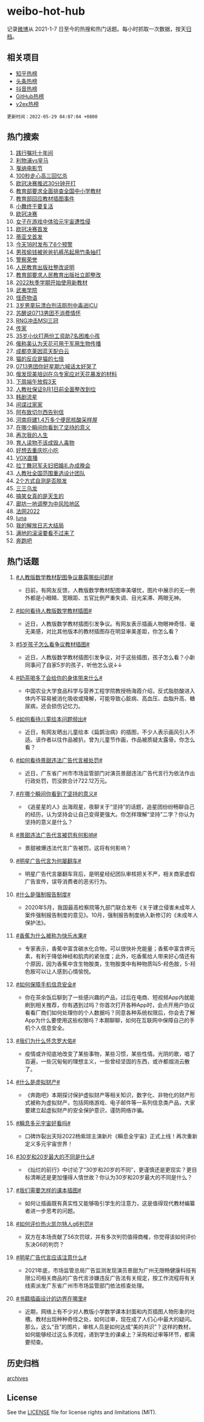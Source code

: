 # weibo-hot-hub

记录[微博](https://www.weibo.com)从 2021-1-7 日至今的热搜和热门话题。每小时抓取一次数据，按天[归档](archives)。

## 相关项目

- [知乎热榜](https://github.com/lonnyzhang423/zhihu-hot-hub)
- [头条热榜](https://github.com/lonnyzhang423/toutiao-hot-hub)
- [抖音热榜](https://github.com/lonnyzhang423/douyin-hot-hub)
- [GitHub热榜](https://github.com/lonnyzhang423/github-hot-hub)
- [v2ex热榜](https://github.com/lonnyzhang423/v2ex-hot-hub)


`更新时间：2022-05-29 04:07:04 +0800`

## 热门搜索

1. [践行嘱托十年间](https://m.weibo.cn/search?containerid=100103type%3D1%26t%3D10%26q%3D%23%E8%B7%B5%E8%A1%8C%E5%98%B1%E6%89%98%E5%8D%81%E5%B9%B4%E9%97%B4%23&stream_entry_id=51&isnewpage=1&extparam=seat%3D1%26cate%3D10103%26dgr%3D0%26c_type%3D51%26pos%3D0%26filter_type%3Drealtimehot%26display_time%3D1653768423%26pre_seqid%3D165376842345000436167&luicode=10000011&lfid=106003type%253D25%2526t%253D3%2526disable_hot%253D1%2526filter_type%253Drealtimehot)
1. [利物浦vs皇马](http://m.weibo.cn/c/wbox?&id=j84w2uenjc&roomid=10051&q=%23%E5%88%A9%E7%89%A9%E6%B5%A6vs%E7%9A%87%E9%A9%AC%23&extparam=seat%3D1%26cate%3D0%26lcate%3D5001%26pos%3D0%26filter_type%3Drealtimehot%26dgr%3D0%26c_type%3D31%26flag%3D1%26realpos%3D1%26display_time%3D1653768423%26pre_seqid%3D165376842345000436167&luicode=10000011&lfid=106003type%253D25%2526t%253D3%2526disable_hot%253D1%2526filter_type%253Drealtimehot)
1. [戛纳电影节](https://m.weibo.cn/search?containerid=100103type%3D1%26t%3D10%26q%3D%E6%88%9B%E7%BA%B3%E7%94%B5%E5%BD%B1%E8%8A%82&stream_entry_id=31&isnewpage=1&extparam=seat%3D1%26cate%3D0%26lcate%3D5001%26pos%3D1%26filter_type%3Drealtimehot%26dgr%3D0%26c_type%3D31%26flag%3D0%26realpos%3D2%26display_time%3D1653768423%26pre_seqid%3D165376842345000436167&luicode=10000011&lfid=106003type%253D25%2526t%253D3%2526disable_hot%253D1%2526filter_type%253Drealtimehot)
1. [100秒走心高三回忆杀](https://m.weibo.cn/search?containerid=100103type%3D1%26t%3D10%26q%3D%23100%E7%A7%92%E8%B5%B0%E5%BF%83%E9%AB%98%E4%B8%89%E5%9B%9E%E5%BF%86%E6%9D%80%23&stream_entry_id=31&isnewpage=1&extparam=seat%3D1%26cate%3D0%26lcate%3D5001%26pos%3D2%26filter_type%3Drealtimehot%26dgr%3D0%26c_type%3D31%26flag%3D0%26realpos%3D3%26display_time%3D1653768423%26pre_seqid%3D165376842345000436167&luicode=10000011&lfid=106003type%253D25%2526t%253D3%2526disable_hot%253D1%2526filter_type%253Drealtimehot)
1. [欧冠决赛推迟30分钟开打](https://m.weibo.cn/search?containerid=100103type%3D1%26t%3D10%26q%3D%23%E6%AC%A7%E5%86%A0%E5%86%B3%E8%B5%9B%E6%8E%A8%E8%BF%9F30%E5%88%86%E9%92%9F%E5%BC%80%E6%89%93%23&stream_entry_id=31&isnewpage=1&extparam=seat%3D1%26cate%3D0%26lcate%3D5001%26pos%3D3%26filter_type%3Drealtimehot%26dgr%3D0%26c_type%3D31%26flag%3D1%26realpos%3D4%26display_time%3D1653768423%26pre_seqid%3D165376842345000436167&luicode=10000011&lfid=106003type%253D25%2526t%253D3%2526disable_hot%253D1%2526filter_type%253Drealtimehot)
1. [教育部要求全面排查全国中小学教材](https://m.weibo.cn/search?containerid=100103type%3D1%26t%3D10%26q%3D%23%E6%95%99%E8%82%B2%E9%83%A8%E8%A6%81%E6%B1%82%E5%85%A8%E9%9D%A2%E6%8E%92%E6%9F%A5%E5%85%A8%E5%9B%BD%E4%B8%AD%E5%B0%8F%E5%AD%A6%E6%95%99%E6%9D%90%23&stream_entry_id=31&isnewpage=1&extparam=seat%3D1%26cate%3D0%26lcate%3D5001%26pos%3D4%26filter_type%3Drealtimehot%26dgr%3D0%26c_type%3D31%26flag%3D16%26realpos%3D5%26display_time%3D1653768423%26pre_seqid%3D165376842345000436167&luicode=10000011&lfid=106003type%253D25%2526t%253D3%2526disable_hot%253D1%2526filter_type%253Drealtimehot)
1. [教育部回应教材插图事件](https://m.weibo.cn/search?containerid=100103type%3D1%26t%3D10%26q%3D%23%E6%95%99%E8%82%B2%E9%83%A8%E5%9B%9E%E5%BA%94%E6%95%99%E6%9D%90%E6%8F%92%E5%9B%BE%E4%BA%8B%E4%BB%B6%23&stream_entry_id=31&isnewpage=1&extparam=seat%3D1%26cate%3D0%26lcate%3D5001%26pos%3D5%26filter_type%3Drealtimehot%26dgr%3D0%26c_type%3D31%26flag%3D16%26realpos%3D6%26display_time%3D1653768423%26pre_seqid%3D165376842345000436167&luicode=10000011&lfid=106003type%253D25%2526t%253D3%2526disable_hot%253D1%2526filter_type%253Drealtimehot)
1. [小舞终于要复活](https://m.weibo.cn/search?containerid=100103type%3D1%26t%3D10%26q%3D%23%E5%B0%8F%E8%88%9E%E7%BB%88%E4%BA%8E%E8%A6%81%E5%A4%8D%E6%B4%BB%23&stream_entry_id=31&isnewpage=1&extparam=seat%3D1%26cate%3D0%26lcate%3D5001%26pos%3D6%26filter_type%3Drealtimehot%26dgr%3D0%26c_type%3D31%26adid%3D155252%26topic_ad%3D1%26display_time%3D1653768423%26pre_seqid%3D165376842345000436167&luicode=10000011&lfid=106003type%253D25%2526t%253D3%2526disable_hot%253D1%2526filter_type%253Drealtimehot)
1. [欧冠决赛](https://m.weibo.cn/search?containerid=100103type%3D1%26t%3D10%26q%3D%23%E6%AC%A7%E5%86%A0%E5%86%B3%E8%B5%9B%23&stream_entry_id=31&isnewpage=1&extparam=seat%3D1%26cate%3D0%26lcate%3D5001%26pos%3D7%26filter_type%3Drealtimehot%26dgr%3D0%26c_type%3D31%26flag%3D0%26realpos%3D7%26display_time%3D1653768423%26pre_seqid%3D165376842345000436167&luicode=10000011&lfid=106003type%253D25%2526t%253D3%2526disable_hot%253D1%2526filter_type%253Drealtimehot)
1. [女子在游戏中体验元宇宙遭性侵](https://m.weibo.cn/search?containerid=100103type%3D1%26t%3D10%26q%3D%23%E5%A5%B3%E5%AD%90%E5%9C%A8%E6%B8%B8%E6%88%8F%E4%B8%AD%E4%BD%93%E9%AA%8C%E5%85%83%E5%AE%87%E5%AE%99%E9%81%AD%E6%80%A7%E4%BE%B5%23&stream_entry_id=31&isnewpage=1&extparam=seat%3D1%26cate%3D0%26lcate%3D5001%26pos%3D8%26filter_type%3Drealtimehot%26dgr%3D0%26c_type%3D31%26flag%3D0%26realpos%3D8%26display_time%3D1653768423%26pre_seqid%3D165376842345000436167&luicode=10000011&lfid=106003type%253D25%2526t%253D3%2526disable_hot%253D1%2526filter_type%253Drealtimehot)
1. [欧冠决赛首发](https://m.weibo.cn/search?containerid=100103type%3D1%26t%3D10%26q%3D%23%E6%AC%A7%E5%86%A0%E5%86%B3%E8%B5%9B%E9%A6%96%E5%8F%91%23&stream_entry_id=31&isnewpage=1&extparam=seat%3D1%26cate%3D0%26lcate%3D5001%26pos%3D9%26filter_type%3Drealtimehot%26dgr%3D0%26c_type%3D31%26flag%3D1%26realpos%3D9%26display_time%3D1653768423%26pre_seqid%3D165376842345000436167&luicode=10000011&lfid=106003type%253D25%2526t%253D3%2526disable_hot%253D1%2526filter_type%253Drealtimehot)
1. [蒂亚戈首发](https://m.weibo.cn/search?containerid=100103type%3D1%26t%3D10%26q%3D%E8%92%82%E4%BA%9A%E6%88%88%E9%A6%96%E5%8F%91&stream_entry_id=31&isnewpage=1&extparam=seat%3D1%26cate%3D0%26lcate%3D5001%26pos%3D10%26filter_type%3Drealtimehot%26dgr%3D0%26c_type%3D31%26flag%3D1%26realpos%3D10%26display_time%3D1653768423%26pre_seqid%3D165376842345000436167&luicode=10000011&lfid=106003type%253D25%2526t%253D3%2526disable_hot%253D1%2526filter_type%253Drealtimehot)
1. [今天18时发布了6个预警](https://m.weibo.cn/search?containerid=100103type%3D1%26t%3D10%26q%3D%23%E4%BB%8A%E5%A4%A918%E6%97%B6%E5%8F%91%E5%B8%83%E4%BA%866%E4%B8%AA%E9%A2%84%E8%AD%A6%23&stream_entry_id=31&isnewpage=1&extparam=seat%3D1%26cate%3D0%26lcate%3D5001%26pos%3D11%26filter_type%3Drealtimehot%26dgr%3D0%26c_type%3D31%26flag%3D0%26realpos%3D11%26display_time%3D1653768423%26pre_seqid%3D165376842345000436167&luicode=10000011&lfid=106003type%253D25%2526t%253D3%2526disable_hot%253D1%2526filter_type%253Drealtimehot)
1. [男孩偷钱被爸爸扒裤吊起用竹条抽打](https://m.weibo.cn/search?containerid=100103type%3D1%26t%3D10%26q%3D%23%E7%94%B7%E5%AD%A9%E5%81%B7%E9%92%B1%E8%A2%AB%E7%88%B8%E7%88%B8%E6%89%92%E8%A3%A4%E5%90%8A%E8%B5%B7%E7%94%A8%E7%AB%B9%E6%9D%A1%E6%8A%BD%E6%89%93%23&stream_entry_id=31&isnewpage=1&extparam=seat%3D1%26cate%3D0%26lcate%3D5001%26pos%3D12%26filter_type%3Drealtimehot%26dgr%3D0%26c_type%3D31%26flag%3D0%26realpos%3D12%26display_time%3D1653768423%26pre_seqid%3D165376842345000436167&luicode=10000011&lfid=106003type%253D25%2526t%253D3%2526disable_hot%253D1%2526filter_type%253Drealtimehot)
1. [警察荣誉](http://m.weibo.cn/c/wbox?&id=j84w2uenjc&roomid=10040&q=%23%E8%AD%A6%E5%AF%9F%E8%8D%A3%E8%AA%89%23&extparam=seat%3D1%26cate%3D0%26lcate%3D5001%26pos%3D13%26filter_type%3Drealtimehot%26dgr%3D0%26c_type%3D31%26flag%3D0%26realpos%3D13%26display_time%3D1653768423%26pre_seqid%3D165376842345000436167&luicode=10000011&lfid=106003type%253D25%2526t%253D3%2526disable_hot%253D1%2526filter_type%253Drealtimehot)
1. [人民教育出版社整改说明](https://m.weibo.cn/search?containerid=100103type%3D1%26t%3D10%26q%3D%23%E4%BA%BA%E6%B0%91%E6%95%99%E8%82%B2%E5%87%BA%E7%89%88%E7%A4%BE%E6%95%B4%E6%94%B9%E8%AF%B4%E6%98%8E%23&stream_entry_id=31&isnewpage=1&extparam=seat%3D1%26cate%3D0%26lcate%3D5001%26pos%3D14%26filter_type%3Drealtimehot%26dgr%3D0%26c_type%3D31%26flag%3D0%26realpos%3D14%26display_time%3D1653768423%26pre_seqid%3D165376842345000436167&luicode=10000011&lfid=106003type%253D25%2526t%253D3%2526disable_hot%253D1%2526filter_type%253Drealtimehot)
1. [教育部要求人民教育出版社立即整改](https://m.weibo.cn/search?containerid=100103type%3D1%26t%3D10%26q%3D%23%E6%95%99%E8%82%B2%E9%83%A8%E8%A6%81%E6%B1%82%E4%BA%BA%E6%B0%91%E6%95%99%E8%82%B2%E5%87%BA%E7%89%88%E7%A4%BE%E7%AB%8B%E5%8D%B3%E6%95%B4%E6%94%B9%23&stream_entry_id=31&isnewpage=1&extparam=seat%3D1%26cate%3D0%26lcate%3D5001%26pos%3D15%26filter_type%3Drealtimehot%26dgr%3D0%26c_type%3D31%26flag%3D0%26realpos%3D15%26display_time%3D1653768423%26pre_seqid%3D165376842345000436167&luicode=10000011&lfid=106003type%253D25%2526t%253D3%2526disable_hot%253D1%2526filter_type%253Drealtimehot)
1. [2022秋季学期开始使用新教材](https://m.weibo.cn/search?containerid=100103type%3D1%26t%3D10%26q%3D%232022%E7%A7%8B%E5%AD%A3%E5%AD%A6%E6%9C%9F%E5%BC%80%E5%A7%8B%E4%BD%BF%E7%94%A8%E6%96%B0%E6%95%99%E6%9D%90%23&stream_entry_id=31&isnewpage=1&extparam=seat%3D1%26cate%3D0%26lcate%3D5001%26pos%3D16%26filter_type%3Drealtimehot%26dgr%3D0%26c_type%3D31%26flag%3D0%26realpos%3D16%26display_time%3D1653768423%26pre_seqid%3D165376842345000436167&luicode=10000011&lfid=106003type%253D25%2526t%253D3%2526disable_hot%253D1%2526filter_type%253Drealtimehot)
1. [武夷学院](https://m.weibo.cn/search?containerid=100103type%3D1%26t%3D10%26q%3D%E6%AD%A6%E5%A4%B7%E5%AD%A6%E9%99%A2&stream_entry_id=31&isnewpage=1&extparam=seat%3D1%26cate%3D0%26lcate%3D5001%26pos%3D17%26filter_type%3Drealtimehot%26dgr%3D0%26c_type%3D31%26flag%3D0%26realpos%3D17%26display_time%3D1653768423%26pre_seqid%3D165376842345000436167&luicode=10000011&lfid=106003type%253D25%2526t%253D3%2526disable_hot%253D1%2526filter_type%253Drealtimehot)
1. [怪奇物语](https://m.weibo.cn/search?containerid=100103type%3D1%26t%3D10%26q%3D%E6%80%AA%E5%A5%87%E7%89%A9%E8%AF%AD&stream_entry_id=31&isnewpage=1&extparam=seat%3D1%26cate%3D0%26lcate%3D5001%26pos%3D18%26filter_type%3Drealtimehot%26dgr%3D0%26c_type%3D31%26flag%3D0%26realpos%3D18%26display_time%3D1653768423%26pre_seqid%3D165376842345000436167&luicode=10000011&lfid=106003type%253D25%2526t%253D3%2526disable_hot%253D1%2526filter_type%253Drealtimehot)
1. [3岁男童玩漂白剂洁厕剂中毒进ICU](https://m.weibo.cn/search?containerid=100103type%3D1%26t%3D10%26q%3D%233%E5%B2%81%E7%94%B7%E7%AB%A5%E7%8E%A9%E6%BC%82%E7%99%BD%E5%89%82%E6%B4%81%E5%8E%95%E5%89%82%E4%B8%AD%E6%AF%92%E8%BF%9BICU%23&stream_entry_id=31&isnewpage=1&extparam=seat%3D1%26cate%3D0%26lcate%3D5001%26pos%3D19%26filter_type%3Drealtimehot%26dgr%3D0%26c_type%3D31%26flag%3D0%26realpos%3D19%26display_time%3D1653768423%26pre_seqid%3D165376842345000436167&luicode=10000011&lfid=106003type%253D25%2526t%253D3%2526disable_hot%253D1%2526filter_type%253Drealtimehot)
1. [苏醒说0713男团不消费情怀](https://m.weibo.cn/search?containerid=100103type%3D1%26t%3D10%26q%3D%23%E8%8B%8F%E9%86%92%E8%AF%B40713%E7%94%B7%E5%9B%A2%E4%B8%8D%E6%B6%88%E8%B4%B9%E6%83%85%E6%80%80%23&stream_entry_id=31&isnewpage=1&extparam=seat%3D1%26cate%3D0%26lcate%3D5001%26pos%3D20%26filter_type%3Drealtimehot%26dgr%3D0%26c_type%3D31%26flag%3D0%26realpos%3D20%26display_time%3D1653768423%26pre_seqid%3D165376842345000436167&luicode=10000011&lfid=106003type%253D25%2526t%253D3%2526disable_hot%253D1%2526filter_type%253Drealtimehot)
1. [RNG冲击MSI三冠](https://m.weibo.cn/search?containerid=100103type%3D1%26t%3D10%26q%3D%23RNG%E5%86%B2%E5%87%BBMSI%E4%B8%89%E5%86%A0%23&stream_entry_id=31&isnewpage=1&extparam=seat%3D1%26cate%3D0%26lcate%3D5001%26pos%3D21%26filter_type%3Drealtimehot%26dgr%3D0%26c_type%3D31%26flag%3D0%26realpos%3D21%26display_time%3D1653768423%26pre_seqid%3D165376842345000436167&luicode=10000011&lfid=106003type%253D25%2526t%253D3%2526disable_hot%253D1%2526filter_type%253Drealtimehot)
1. [传家](https://m.weibo.cn/search?containerid=100103type%3D1%26t%3D10%26q%3D%E4%BC%A0%E5%AE%B6&stream_entry_id=31&isnewpage=1&extparam=seat%3D1%26cate%3D0%26lcate%3D5001%26pos%3D22%26filter_type%3Drealtimehot%26dgr%3D0%26c_type%3D31%26flag%3D0%26realpos%3D22%26display_time%3D1653768423%26pre_seqid%3D165376842345000436167&luicode=10000011&lfid=106003type%253D25%2526t%253D3%2526disable_hot%253D1%2526filter_type%253Drealtimehot)
1. [35岁小伙打两份工资助7名困难小孩](https://m.weibo.cn/search?containerid=100103type%3D1%26t%3D10%26q%3D%2335%E5%B2%81%E5%B0%8F%E4%BC%99%E6%89%93%E4%B8%A4%E4%BB%BD%E5%B7%A5%E8%B5%84%E5%8A%A97%E5%90%8D%E5%9B%B0%E9%9A%BE%E5%B0%8F%E5%AD%A9%23&stream_entry_id=31&isnewpage=1&extparam=seat%3D1%26cate%3D0%26lcate%3D5001%26pos%3D23%26filter_type%3Drealtimehot%26dgr%3D0%26c_type%3D31%26flag%3D0%26realpos%3D23%26display_time%3D1653768423%26pre_seqid%3D165376842345000436167&luicode=10000011&lfid=106003type%253D25%2526t%253D3%2526disable_hot%253D1%2526filter_type%253Drealtimehot)
1. [俄称美认为天花可用于军用生物传播](https://m.weibo.cn/search?containerid=100103type%3D1%26t%3D10%26q%3D%23%E4%BF%84%E7%A7%B0%E7%BE%8E%E8%AE%A4%E4%B8%BA%E5%A4%A9%E8%8A%B1%E5%8F%AF%E7%94%A8%E4%BA%8E%E5%86%9B%E7%94%A8%E7%94%9F%E7%89%A9%E4%BC%A0%E6%92%AD%23&stream_entry_id=31&isnewpage=1&extparam=seat%3D1%26cate%3D0%26lcate%3D5001%26pos%3D24%26filter_type%3Drealtimehot%26dgr%3D0%26c_type%3D31%26flag%3D0%26realpos%3D24%26display_time%3D1653768423%26pre_seqid%3D165376842345000436167&luicode=10000011&lfid=106003type%253D25%2526t%253D3%2526disable_hot%253D1%2526filter_type%253Drealtimehot)
1. [成都克莱因蓝天配白云](https://m.weibo.cn/search?containerid=100103type%3D1%26t%3D10%26q%3D%23%E6%88%90%E9%83%BD%E5%85%8B%E8%8E%B1%E5%9B%A0%E8%93%9D%E5%A4%A9%E9%85%8D%E7%99%BD%E4%BA%91%23&stream_entry_id=31&isnewpage=1&extparam=seat%3D1%26cate%3D0%26lcate%3D5001%26pos%3D25%26filter_type%3Drealtimehot%26dgr%3D0%26c_type%3D31%26flag%3D0%26realpos%3D25%26display_time%3D1653768423%26pre_seqid%3D165376842345000436167&luicode=10000011&lfid=106003type%253D25%2526t%253D3%2526disable_hot%253D1%2526filter_type%253Drealtimehot)
1. [猫的反应是猫的七倍](https://m.weibo.cn/search?containerid=100103type%3D1%26t%3D10%26q%3D%23%E7%8C%AB%E7%9A%84%E5%8F%8D%E5%BA%94%E6%98%AF%E7%8C%AB%E7%9A%84%E4%B8%83%E5%80%8D%23&stream_entry_id=31&isnewpage=1&extparam=seat%3D1%26cate%3D0%26lcate%3D5001%26pos%3D26%26filter_type%3Drealtimehot%26dgr%3D0%26c_type%3D31%26flag%3D0%26realpos%3D26%26display_time%3D1653768423%26pre_seqid%3D165376842345000436167&luicode=10000011&lfid=106003type%253D25%2526t%253D3%2526disable_hot%253D1%2526filter_type%253Drealtimehot)
1. [0713男团你好星期六喊话太好哭了](https://m.weibo.cn/search?containerid=100103type%3D1%26t%3D10%26q%3D0713%E7%94%B7%E5%9B%A2%E4%BD%A0%E5%A5%BD%E6%98%9F%E6%9C%9F%E5%85%AD%E5%96%8A%E8%AF%9D%E5%A4%AA%E5%A5%BD%E5%93%AD%E4%BA%86&stream_entry_id=31&isnewpage=1&extparam=seat%3D1%26cate%3D0%26lcate%3D5001%26pos%3D27%26filter_type%3Drealtimehot%26dgr%3D0%26c_type%3D31%26flag%3D0%26realpos%3D27%26display_time%3D1653768423%26pre_seqid%3D165376842345000436167&luicode=10000011&lfid=106003type%253D25%2526t%253D3%2526disable_hot%253D1%2526filter_type%253Drealtimehot)
1. [俄发现美培训在乌专家应对天花暴发的材料](https://m.weibo.cn/search?containerid=100103type%3D1%26t%3D10%26q%3D%23%E4%BF%84%E5%8F%91%E7%8E%B0%E7%BE%8E%E5%9F%B9%E8%AE%AD%E5%9C%A8%E4%B9%8C%E4%B8%93%E5%AE%B6%E5%BA%94%E5%AF%B9%E5%A4%A9%E8%8A%B1%E6%9A%B4%E5%8F%91%E7%9A%84%E6%9D%90%E6%96%99%23&stream_entry_id=31&isnewpage=1&extparam=seat%3D1%26cate%3D0%26lcate%3D5001%26pos%3D28%26filter_type%3Drealtimehot%26dgr%3D0%26c_type%3D31%26flag%3D0%26realpos%3D28%26display_time%3D1653768423%26pre_seqid%3D165376842345000436167&luicode=10000011&lfid=106003type%253D25%2526t%253D3%2526disable_hot%253D1%2526filter_type%253Drealtimehot)
1. [下周端午放假3天](https://m.weibo.cn/search?containerid=100103type%3D1%26t%3D10%26q%3D%23%E4%B8%8B%E5%91%A8%E7%AB%AF%E5%8D%88%E6%94%BE%E5%81%873%E5%A4%A9%23&stream_entry_id=31&isnewpage=1&extparam=seat%3D1%26cate%3D0%26lcate%3D5001%26pos%3D29%26filter_type%3Drealtimehot%26dgr%3D0%26c_type%3D31%26flag%3D0%26realpos%3D29%26display_time%3D1653768423%26pre_seqid%3D165376842345000436167&luicode=10000011&lfid=106003type%253D25%2526t%253D3%2526disable_hot%253D1%2526filter_type%253Drealtimehot)
1. [人教社保证9月1日前全面整改到位](https://m.weibo.cn/search?containerid=100103type%3D1%26t%3D10%26q%3D%23%E4%BA%BA%E6%95%99%E7%A4%BE%E4%BF%9D%E8%AF%819%E6%9C%881%E6%97%A5%E5%89%8D%E5%85%A8%E9%9D%A2%E6%95%B4%E6%94%B9%E5%88%B0%E4%BD%8D%23&stream_entry_id=31&isnewpage=1&extparam=seat%3D1%26cate%3D0%26lcate%3D5001%26pos%3D30%26filter_type%3Drealtimehot%26dgr%3D0%26c_type%3D31%26flag%3D0%26realpos%3D30%26display_time%3D1653768423%26pre_seqid%3D165376842345000436167&luicode=10000011&lfid=106003type%253D25%2526t%253D3%2526disable_hot%253D1%2526filter_type%253Drealtimehot)
1. [韩剧流星](https://m.weibo.cn/search?containerid=100103type%3D1%26t%3D10%26q%3D%E9%9F%A9%E5%89%A7%E6%B5%81%E6%98%9F&stream_entry_id=31&isnewpage=1&extparam=seat%3D1%26cate%3D0%26lcate%3D5001%26pos%3D31%26filter_type%3Drealtimehot%26dgr%3D0%26c_type%3D31%26flag%3D0%26realpos%3D31%26display_time%3D1653768423%26pre_seqid%3D165376842345000436167&luicode=10000011&lfid=106003type%253D25%2526t%253D3%2526disable_hot%253D1%2526filter_type%253Drealtimehot)
1. [间谍过家家](https://m.weibo.cn/search?containerid=100103type%3D1%26t%3D10%26q%3D%E9%97%B4%E8%B0%8D%E8%BF%87%E5%AE%B6%E5%AE%B6&stream_entry_id=31&isnewpage=1&extparam=seat%3D1%26cate%3D0%26lcate%3D5001%26pos%3D32%26filter_type%3Drealtimehot%26dgr%3D0%26c_type%3D31%26flag%3D0%26realpos%3D32%26display_time%3D1653768423%26pre_seqid%3D165376842345000436167&luicode=10000011&lfid=106003type%253D25%2526t%253D3%2526disable_hot%253D1%2526filter_type%253Drealtimehot)
1. [阿布致切尔西告别信](https://m.weibo.cn/search?containerid=100103type%3D1%26t%3D10%26q%3D%23%E9%98%BF%E5%B8%83%E8%87%B4%E5%88%87%E5%B0%94%E8%A5%BF%E5%91%8A%E5%88%AB%E4%BF%A1%23&stream_entry_id=31&isnewpage=1&extparam=seat%3D1%26cate%3D0%26lcate%3D5001%26pos%3D33%26filter_type%3Drealtimehot%26dgr%3D0%26c_type%3D31%26flag%3D0%26realpos%3D33%26display_time%3D1653768423%26pre_seqid%3D165376842345000436167&luicode=10000011&lfid=106003type%253D25%2526t%253D3%2526disable_hot%253D1%2526filter_type%253Drealtimehot)
1. [河南将建1.4万多个便民核酸采样屋](https://m.weibo.cn/search?containerid=100103type%3D1%26t%3D10%26q%3D%23%E6%B2%B3%E5%8D%97%E5%B0%86%E5%BB%BA1.4%E4%B8%87%E5%A4%9A%E4%B8%AA%E4%BE%BF%E6%B0%91%E6%A0%B8%E9%85%B8%E9%87%87%E6%A0%B7%E5%B1%8B%23&stream_entry_id=31&isnewpage=1&extparam=seat%3D1%26cate%3D0%26lcate%3D5001%26pos%3D34%26filter_type%3Drealtimehot%26dgr%3D0%26c_type%3D31%26flag%3D0%26realpos%3D34%26display_time%3D1653768423%26pre_seqid%3D165376842345000436167&luicode=10000011&lfid=106003type%253D25%2526t%253D3%2526disable_hot%253D1%2526filter_type%253Drealtimehot)
1. [在哪个瞬间你看到了坚持的意义](https://m.weibo.cn/search?containerid=100103type%3D1%26t%3D10%26q%3D%23%E5%9C%A8%E5%93%AA%E4%B8%AA%E7%9E%AC%E9%97%B4%E4%BD%A0%E7%9C%8B%E5%88%B0%E4%BA%86%E5%9D%9A%E6%8C%81%E7%9A%84%E6%84%8F%E4%B9%89%23&stream_entry_id=31&isnewpage=1&extparam=seat%3D1%26cate%3D0%26lcate%3D5001%26pos%3D35%26filter_type%3Drealtimehot%26dgr%3D0%26c_type%3D31%26flag%3D0%26realpos%3D35%26display_time%3D1653768423%26pre_seqid%3D165376842345000436167&luicode=10000011&lfid=106003type%253D25%2526t%253D3%2526disable_hot%253D1%2526filter_type%253Drealtimehot)
1. [再次我的人生](https://m.weibo.cn/search?containerid=100103type%3D1%26t%3D10%26q%3D%E5%86%8D%E6%AC%A1%E6%88%91%E7%9A%84%E4%BA%BA%E7%94%9F&stream_entry_id=31&isnewpage=1&extparam=seat%3D1%26cate%3D0%26lcate%3D5001%26pos%3D36%26filter_type%3Drealtimehot%26dgr%3D0%26c_type%3D31%26flag%3D0%26realpos%3D36%26display_time%3D1653768423%26pre_seqid%3D165376842345000436167&luicode=10000011&lfid=106003type%253D25%2526t%253D3%2526disable_hot%253D1%2526filter_type%253Drealtimehot)
1. [育人读物不该成毁人毒物](https://m.weibo.cn/search?containerid=100103type%3D1%26t%3D10%26q%3D%23%E8%82%B2%E4%BA%BA%E8%AF%BB%E7%89%A9%E4%B8%8D%E8%AF%A5%E6%88%90%E6%AF%81%E4%BA%BA%E6%AF%92%E7%89%A9%23&stream_entry_id=31&isnewpage=1&extparam=seat%3D1%26cate%3D0%26lcate%3D5001%26pos%3D37%26filter_type%3Drealtimehot%26dgr%3D0%26c_type%3D31%26flag%3D0%26realpos%3D37%26display_time%3D1653768423%26pre_seqid%3D165376842345000436167&luicode=10000011&lfid=106003type%253D25%2526t%253D3%2526disable_hot%253D1%2526filter_type%253Drealtimehot)
1. [好想去重庆吃小吃](https://m.weibo.cn/search?containerid=100103type%3D1%26t%3D10%26q%3D%23%E5%A5%BD%E6%83%B3%E5%8E%BB%E9%87%8D%E5%BA%86%E5%90%83%E5%B0%8F%E5%90%83%23&stream_entry_id=31&isnewpage=1&extparam=seat%3D1%26cate%3D0%26lcate%3D5001%26pos%3D38%26filter_type%3Drealtimehot%26dgr%3D0%26c_type%3D31%26flag%3D0%26realpos%3D38%26display_time%3D1653768423%26pre_seqid%3D165376842345000436167&luicode=10000011&lfid=106003type%253D25%2526t%253D3%2526disable_hot%253D1%2526filter_type%253Drealtimehot)
1. [VOX直播](https://m.weibo.cn/search?containerid=100103type%3D1%26t%3D10%26q%3DVOX%E7%9B%B4%E6%92%AD&stream_entry_id=31&isnewpage=1&extparam=seat%3D1%26cate%3D0%26lcate%3D5001%26pos%3D39%26filter_type%3Drealtimehot%26dgr%3D0%26c_type%3D31%26flag%3D0%26realpos%3D39%26display_time%3D1653768423%26pre_seqid%3D165376842345000436167&luicode=10000011&lfid=106003type%253D25%2526t%253D3%2526disable_hot%253D1%2526filter_type%253Drealtimehot)
1. [拉丁舞冠军夫妇把婚礼办成晚会](https://m.weibo.cn/search?containerid=100103type%3D1%26t%3D10%26q%3D%E6%8B%89%E4%B8%81%E8%88%9E%E5%86%A0%E5%86%9B%E5%A4%AB%E5%A6%87%E6%8A%8A%E5%A9%9A%E7%A4%BC%E5%8A%9E%E6%88%90%E6%99%9A%E4%BC%9A&stream_entry_id=31&isnewpage=1&extparam=seat%3D1%26cate%3D0%26lcate%3D5001%26pos%3D40%26filter_type%3Drealtimehot%26dgr%3D0%26c_type%3D31%26flag%3D0%26realpos%3D40%26display_time%3D1653768423%26pre_seqid%3D165376842345000436167&luicode=10000011&lfid=106003type%253D25%2526t%253D3%2526disable_hot%253D1%2526filter_type%253Drealtimehot)
1. [人教社全国范围重选设计团队](https://m.weibo.cn/search?containerid=100103type%3D1%26t%3D10%26q%3D%23%E4%BA%BA%E6%95%99%E7%A4%BE%E5%85%A8%E5%9B%BD%E8%8C%83%E5%9B%B4%E9%87%8D%E9%80%89%E8%AE%BE%E8%AE%A1%E5%9B%A2%E9%98%9F%23&stream_entry_id=31&isnewpage=1&extparam=seat%3D1%26cate%3D0%26lcate%3D5001%26pos%3D41%26filter_type%3Drealtimehot%26dgr%3D0%26c_type%3D31%26flag%3D0%26realpos%3D41%26display_time%3D1653768423%26pre_seqid%3D165376842345000436167&luicode=10000011&lfid=106003type%253D25%2526t%253D3%2526disable_hot%253D1%2526filter_type%253Drealtimehot)
1. [2个方式自测是否脱发](https://m.weibo.cn/search?containerid=100103type%3D1%26t%3D10%26q%3D%232%E4%B8%AA%E6%96%B9%E5%BC%8F%E8%87%AA%E6%B5%8B%E6%98%AF%E5%90%A6%E8%84%B1%E5%8F%91%23&stream_entry_id=31&isnewpage=1&extparam=seat%3D1%26cate%3D0%26lcate%3D5001%26pos%3D42%26filter_type%3Drealtimehot%26dgr%3D0%26c_type%3D31%26flag%3D0%26realpos%3D42%26display_time%3D1653768423%26pre_seqid%3D165376842345000436167&luicode=10000011&lfid=106003type%253D25%2526t%253D3%2526disable_hot%253D1%2526filter_type%253Drealtimehot)
1. [三三乌龙](https://m.weibo.cn/search?containerid=100103type%3D1%26t%3D10%26q%3D%E4%B8%89%E4%B8%89%E4%B9%8C%E9%BE%99&stream_entry_id=31&isnewpage=1&extparam=seat%3D1%26cate%3D0%26lcate%3D5001%26pos%3D43%26filter_type%3Drealtimehot%26dgr%3D0%26c_type%3D31%26flag%3D0%26realpos%3D43%26display_time%3D1653768423%26pre_seqid%3D165376842345000436167&luicode=10000011&lfid=106003type%253D25%2526t%253D3%2526disable_hot%253D1%2526filter_type%253Drealtimehot)
1. [搞笑女真的是天生的](https://m.weibo.cn/search?containerid=100103type%3D1%26t%3D10%26q%3D%23%E6%90%9E%E7%AC%91%E5%A5%B3%E7%9C%9F%E7%9A%84%E6%98%AF%E5%A4%A9%E7%94%9F%E7%9A%84%23&stream_entry_id=31&isnewpage=1&extparam=seat%3D1%26cate%3D0%26lcate%3D5001%26pos%3D44%26filter_type%3Drealtimehot%26dgr%3D0%26c_type%3D31%26flag%3D0%26realpos%3D44%26display_time%3D1653768423%26pre_seqid%3D165376842345000436167&luicode=10000011&lfid=106003type%253D25%2526t%253D3%2526disable_hot%253D1%2526filter_type%253Drealtimehot)
1. [廊坊一地调整为中风险地区](https://m.weibo.cn/search?containerid=100103type%3D1%26t%3D10%26q%3D%23%E5%BB%8A%E5%9D%8A%E4%B8%80%E5%9C%B0%E8%B0%83%E6%95%B4%E4%B8%BA%E4%B8%AD%E9%A3%8E%E9%99%A9%E5%9C%B0%E5%8C%BA%23&stream_entry_id=31&isnewpage=1&extparam=seat%3D1%26cate%3D0%26lcate%3D5001%26pos%3D45%26filter_type%3Drealtimehot%26dgr%3D0%26c_type%3D31%26flag%3D0%26realpos%3D45%26display_time%3D1653768423%26pre_seqid%3D165376842345000436167&luicode=10000011&lfid=106003type%253D25%2526t%253D3%2526disable_hot%253D1%2526filter_type%253Drealtimehot)
1. [法网2022](https://m.weibo.cn/search?containerid=100103type%3D1%26t%3D10%26q%3D%23%E6%B3%95%E7%BD%912022%23&stream_entry_id=31&isnewpage=1&extparam=seat%3D1%26cate%3D0%26lcate%3D5001%26pos%3D46%26filter_type%3Drealtimehot%26dgr%3D0%26c_type%3D31%26flag%3D0%26realpos%3D46%26display_time%3D1653768423%26pre_seqid%3D165376842345000436167&luicode=10000011&lfid=106003type%253D25%2526t%253D3%2526disable_hot%253D1%2526filter_type%253Drealtimehot)
1. [luna](https://m.weibo.cn/search?containerid=100103type%3D1%26t%3D10%26q%3Dluna&stream_entry_id=31&isnewpage=1&extparam=seat%3D1%26cate%3D0%26lcate%3D5001%26pos%3D47%26filter_type%3Drealtimehot%26dgr%3D0%26c_type%3D31%26flag%3D0%26realpos%3D47%26display_time%3D1653768423%26pre_seqid%3D165376842345000436167&luicode=10000011&lfid=106003type%253D25%2526t%253D3%2526disable_hot%253D1%2526filter_type%253Drealtimehot)
1. [我的解放日志大结局](https://m.weibo.cn/search?containerid=100103type%3D1%26t%3D10%26q%3D%23%E6%88%91%E7%9A%84%E8%A7%A3%E6%94%BE%E6%97%A5%E5%BF%97%E5%A4%A7%E7%BB%93%E5%B1%80%23&stream_entry_id=31&isnewpage=1&extparam=seat%3D1%26cate%3D0%26lcate%3D5001%26pos%3D48%26filter_type%3Drealtimehot%26dgr%3D0%26c_type%3D31%26flag%3D0%26realpos%3D48%26display_time%3D1653768423%26pre_seqid%3D165376842345000436167&luicode=10000011&lfid=106003type%253D25%2526t%253D3%2526disable_hot%253D1%2526filter_type%253Drealtimehot)
1. [满地的滚滚要看不过来了](https://m.weibo.cn/search?containerid=100103type%3D1%26t%3D10%26q%3D%23%E6%BB%A1%E5%9C%B0%E7%9A%84%E6%BB%9A%E6%BB%9A%E8%A6%81%E7%9C%8B%E4%B8%8D%E8%BF%87%E6%9D%A5%E4%BA%86%23&stream_entry_id=31&isnewpage=1&extparam=seat%3D1%26cate%3D0%26lcate%3D5001%26pos%3D49%26filter_type%3Drealtimehot%26dgr%3D0%26c_type%3D31%26flag%3D0%26realpos%3D49%26display_time%3D1653768423%26pre_seqid%3D165376842345000436167&luicode=10000011&lfid=106003type%253D25%2526t%253D3%2526disable_hot%253D1%2526filter_type%253Drealtimehot)
1. [奔跑吧](https://m.weibo.cn/search?containerid=100103type%3D1%26t%3D10%26q%3D%E5%A5%94%E8%B7%91%E5%90%A7&stream_entry_id=31&isnewpage=1&extparam=seat%3D1%26cate%3D0%26lcate%3D5001%26pos%3D50%26filter_type%3Drealtimehot%26dgr%3D0%26c_type%3D31%26flag%3D0%26realpos%3D50%26display_time%3D1653768423%26pre_seqid%3D165376842345000436167&luicode=10000011&lfid=106003type%253D25%2526t%253D3%2526disable_hot%253D1%2526filter_type%253Drealtimehot)

## 热门话题

1. [#人教版数学教材配图争议暴露哪些问题#](https://m.weibo.cn/search?containerid=231522type%3D1%26t%3D10%26q%3D%23%E4%BA%BA%E6%95%99%E7%89%88%E6%95%B0%E5%AD%A6%E6%95%99%E6%9D%90%E9%85%8D%E5%9B%BE%E4%BA%89%E8%AE%AE%E6%9A%B4%E9%9C%B2%E5%93%AA%E4%BA%9B%E9%97%AE%E9%A2%98%23&stream_entry_id=128&isnewpage=1&extparam=seat%3D1%26cate%3D5004%26dgr%3D0%26pos%3D1-0-0%26lcate%3D5004%26c_type%3D128%26unitid%3D43842%26display_time%3D1653768424%26pre_seqid%3D165376842456702881317&luicode=10000011&lfid=231648_-_4)
    - 日前，有网友反馈，人教版数学教材配图审美堪忧，图片中展示的无一例外都是小眼睛、宽眼距、五官比例严重失调、目光呆滞、两眼无神。

1. [#如何看待人教版数学教材插图#](https://m.weibo.cn/search?containerid=231522type%3D1%26t%3D10%26q%3D%23%E5%A6%82%E4%BD%95%E7%9C%8B%E5%BE%85%E4%BA%BA%E6%95%99%E7%89%88%E6%95%B0%E5%AD%A6%E6%95%99%E6%9D%90%E6%8F%92%E5%9B%BE%23&stream_entry_id=128&isnewpage=1&extparam=seat%3D1%26cate%3D5004%26dgr%3D0%26pos%3D1-0-1%26lcate%3D5004%26c_type%3D128%26unitid%3D43870%26display_time%3D1653768424%26pre_seqid%3D165376842456702881317&luicode=10000011&lfid=231648_-_4)
    - 近日，人教版数学教材插图引发争议。有网友表示插画人物眼神奇怪、毫无美感，对比其他版本的教材插图存在明显审美差距，你怎么看？

1. [#5岁孩子怎么看争议教材插图#](https://m.weibo.cn/search?containerid=231522type%3D1%26t%3D10%26q%3D%235%E5%B2%81%E5%AD%A9%E5%AD%90%E6%80%8E%E4%B9%88%E7%9C%8B%E4%BA%89%E8%AE%AE%E6%95%99%E6%9D%90%E6%8F%92%E5%9B%BE%23&stream_entry_id=128&isnewpage=1&extparam=seat%3D1%26cate%3D5004%26dgr%3D0%26pos%3D1-0-2%26lcate%3D5004%26c_type%3D128%26unitid%3D43911%26display_time%3D1653768424%26pre_seqid%3D165376842456702881317&luicode=10000011&lfid=231648_-_4)
    - 近日，人教版数学教材插图引发争议，对于这些插图，孩子怎么看？小新同事问了自家5岁的孩子，听他怎么说↓↓

1. [#奶茶喝多了会给你的身体带来什么#](https://m.weibo.cn/search?containerid=231522type%3D1%26t%3D10%26q%3D%23%E5%A5%B6%E8%8C%B6%E5%96%9D%E5%A4%9A%E4%BA%86%E4%BC%9A%E7%BB%99%E4%BD%A0%E7%9A%84%E8%BA%AB%E4%BD%93%E5%B8%A6%E6%9D%A5%E4%BB%80%E4%B9%88%23&stream_entry_id=128&isnewpage=1&extparam=seat%3D1%26cate%3D5004%26dgr%3D0%26pos%3D1-0-3%26lcate%3D5004%26c_type%3D128%26unitid%3D43929%26display_time%3D1653768424%26pre_seqid%3D165376842456702881317&luicode=10000011&lfid=231648_-_4)
    - 中国农业大学食品科学与营养工程学院教授杨海霞介绍，反式脂肪酸进入体内不容易被消化吸收或降解，可能导致心脏病、高血压、血脂升高、糖尿病，还会损伤记忆力。

1. [#如何看待儿童绘本问题频出#](https://m.weibo.cn/search?containerid=231522type%3D1%26t%3D10%26q%3D%23%E5%A6%82%E4%BD%95%E7%9C%8B%E5%BE%85%E5%84%BF%E7%AB%A5%E7%BB%98%E6%9C%AC%E9%97%AE%E9%A2%98%E9%A2%91%E5%87%BA%23&stream_entry_id=128&isnewpage=1&extparam=seat%3D1%26cate%3D5004%26dgr%3D0%26pos%3D1-0-4%26lcate%3D5004%26c_type%3D128%26unitid%3D43912%26display_time%3D1653768424%26pre_seqid%3D165376842456702881317&luicode=10000011&lfid=231648_-_4)
    - 近日，有网友晒出儿童绘本《扁鹊治病》的插图，不少人表示画风引人不适。该作者以往作品被扒，曾为儿童节作画，作品被质疑太露骨。你怎么看？

1. [#如何看待景甜违法广告代言被处罚#](https://m.weibo.cn/search?containerid=231522type%3D1%26t%3D10%26q%3D%23%E5%A6%82%E4%BD%95%E7%9C%8B%E5%BE%85%E6%99%AF%E7%94%9C%E8%BF%9D%E6%B3%95%E5%B9%BF%E5%91%8A%E4%BB%A3%E8%A8%80%E8%A2%AB%E5%A4%84%E7%BD%9A%23&stream_entry_id=128&isnewpage=1&extparam=seat%3D1%26cate%3D5004%26dgr%3D0%26pos%3D1-0-5%26lcate%3D5004%26c_type%3D128%26unitid%3D43930%26display_time%3D1653768424%26pre_seqid%3D165376842456702881317&luicode=10000011&lfid=231648_-_4)
    - 近日，广东省广州市市场监管部门对演员景甜违法广告代言行为依法作出行政处罚，罚没款合计722.12万元。

1. [#在哪个瞬间你看到了坚持的意义#](https://m.weibo.cn/search?containerid=231522type%3D1%26t%3D10%26q%3D%23%E5%9C%A8%E5%93%AA%E4%B8%AA%E7%9E%AC%E9%97%B4%E4%BD%A0%E7%9C%8B%E5%88%B0%E4%BA%86%E5%9D%9A%E6%8C%81%E7%9A%84%E6%84%8F%E4%B9%89%23&stream_entry_id=128&isnewpage=1&extparam=seat%3D1%26cate%3D5004%26dgr%3D0%26pos%3D1-0-6%26lcate%3D5004%26c_type%3D128%26unitid%3D43943%26display_time%3D1653768424%26pre_seqid%3D165376842456702881317&luicode=10000011&lfid=231648_-_4)
    - 《追星星的人》出海观星，夜聊关于“坚持”的话题，追星团纷纷畅聊自己的经历，认为坚持会让自己变得更强大。你怎样理解“坚持”二字？你认为坚持的意义是什么？

1. [#景甜违法广告代言被罚有何影响#](https://m.weibo.cn/search?containerid=231522type%3D1%26t%3D10%26q%3D%23%E6%99%AF%E7%94%9C%E8%BF%9D%E6%B3%95%E5%B9%BF%E5%91%8A%E4%BB%A3%E8%A8%80%E8%A2%AB%E7%BD%9A%E6%9C%89%E4%BD%95%E5%BD%B1%E5%93%8D%23&stream_entry_id=128&isnewpage=1&extparam=seat%3D1%26cate%3D5004%26dgr%3D0%26pos%3D1-0-7%26lcate%3D5004%26c_type%3D128%26unitid%3D43926%26display_time%3D1653768424%26pre_seqid%3D165376842456702881317&luicode=10000011&lfid=231648_-_4)
    - 景甜被爆违法代言广告被罚，这将有何影响？

1. [#明星广告代言为何屡翻车#](https://m.weibo.cn/search?containerid=231522type%3D1%26t%3D10%26q%3D%23%E6%98%8E%E6%98%9F%E5%B9%BF%E5%91%8A%E4%BB%A3%E8%A8%80%E4%B8%BA%E4%BD%95%E5%B1%A1%E7%BF%BB%E8%BD%A6%23&stream_entry_id=128&isnewpage=1&extparam=seat%3D1%26cate%3D5004%26dgr%3D0%26pos%3D1-0-8%26lcate%3D5004%26c_type%3D128%26unitid%3D43923%26display_time%3D1653768424%26pre_seqid%3D165376842456702881317&luicode=10000011&lfid=231648_-_4)
    - 明星广告代言屡翻车背后，是明星经纪团队审核把关不严，相关商家虚假广告宣传，误导消费者的恶劣行为。

1. [#什么是强制报告制度#](https://m.weibo.cn/search?containerid=231522type%3D1%26t%3D10%26q%3D%23%E4%BB%80%E4%B9%88%E6%98%AF%E5%BC%BA%E5%88%B6%E6%8A%A5%E5%91%8A%E5%88%B6%E5%BA%A6%23&stream_entry_id=128&isnewpage=1&extparam=seat%3D1%26cate%3D5004%26dgr%3D0%26pos%3D1-0-9%26lcate%3D5004%26c_type%3D128%26unitid%3D43939%26display_time%3D1653768424%26pre_seqid%3D165376842456702881317&luicode=10000011&lfid=231648_-_4)
    - 2020年5月，我国最高检察院等九部门联合发布《关于建立侵害未成年人案件强制报告制度的意见》。10月，强制报告制度纳入新修订的《未成年人保护法》。

1. [#香蕉为什么被称为快乐水果#](https://m.weibo.cn/search?containerid=231522type%3D1%26t%3D10%26q%3D%23%E9%A6%99%E8%95%89%E4%B8%BA%E4%BB%80%E4%B9%88%E8%A2%AB%E7%A7%B0%E4%B8%BA%E5%BF%AB%E4%B9%90%E6%B0%B4%E6%9E%9C%23&stream_entry_id=128&isnewpage=1&extparam=seat%3D1%26cate%3D5004%26dgr%3D0%26pos%3D1-0-10%26lcate%3D5004%26c_type%3D128%26unitid%3D43922%26display_time%3D1653768424%26pre_seqid%3D165376842456702881317&luicode=10000011&lfid=231648_-_4)
    - 专家表示，香蕉中富含碳水化合物，可以很快补充能量；香蕉中富含钾元素，有利于降低神经和肌肉的紧张度；此外，吃香蕉给人带来好心情还有个原因，因为香蕉中含生物胺类，生物胺类中有种物质叫5-羟色胺，5-羟色胺可以让人感到心情愉悦。

1. [#如何保障手机信息安全#](https://m.weibo.cn/search?containerid=231522type%3D1%26t%3D10%26q%3D%23%E5%A6%82%E4%BD%95%E4%BF%9D%E9%9A%9C%E6%89%8B%E6%9C%BA%E4%BF%A1%E6%81%AF%E5%AE%89%E5%85%A8%23&stream_entry_id=128&isnewpage=1&extparam=seat%3D1%26cate%3D5004%26dgr%3D0%26pos%3D1-0-11%26lcate%3D5004%26c_type%3D128%26unitid%3D43941%26display_time%3D1653768424%26pre_seqid%3D165376842456702881317&luicode=10000011&lfid=231648_-_4)
    - 你在茶余饭后聊到了一些感兴趣的产品，过后在电商、短视频App内就能刷到相关推荐，你有遇到过吗？你首次打开各种App时，会点开用户协议看看厂商们如何处理你的个人数据吗？同意各种系统权限后，你会去了解App为什么要使用这些权限吗？本期聊聊，如何在互联网中保障自己的手机个人信息安全。

1. [#我们为什么怀念罗大佑#](https://m.weibo.cn/search?containerid=231522type%3D1%26t%3D10%26q%3D%23%E6%88%91%E4%BB%AC%E4%B8%BA%E4%BB%80%E4%B9%88%E6%80%80%E5%BF%B5%E7%BD%97%E5%A4%A7%E4%BD%91%23&stream_entry_id=128&isnewpage=1&extparam=seat%3D1%26cate%3D5004%26dgr%3D0%26pos%3D1-0-12%26lcate%3D5004%26c_type%3D128%26unitid%3D43920%26display_time%3D1653768424%26pre_seqid%3D165376842456702881317&luicode=10000011&lfid=231648_-_4)
    - 疫情或许彻底地改变了某些事物，某些习惯，某些性情。光阴的歌，唱了百遍，一些沉甸甸的理想主义，一些曾经坚固的东西，或许都烟消云散了。

1. [#什么是虚拟财产#](https://m.weibo.cn/search?containerid=231522type%3D1%26t%3D10%26q%3D%23%E4%BB%80%E4%B9%88%E6%98%AF%E8%99%9A%E6%8B%9F%E8%B4%A2%E4%BA%A7%23&stream_entry_id=128&isnewpage=1&extparam=seat%3D1%26cate%3D5004%26dgr%3D0%26pos%3D1-0-13%26lcate%3D5004%26c_type%3D128%26unitid%3D43917%26display_time%3D1653768424%26pre_seqid%3D165376842456702881317&luicode=10000011&lfid=231648_-_4)
    - 《奔跑吧》本期探讨保护虚拟财产等相关知识，数字化、非物化的财产形式被称为虚拟财产，包括网络游戏、电子邮件等一系列信息类产品，大家要建立起虚拟财产的安全保护意识，谨防网络诈骗。

1. [#瞬息多元宇宙好看吗#](https://m.weibo.cn/search?containerid=231522type%3D1%26t%3D10%26q%3D%23%E7%9E%AC%E6%81%AF%E5%A4%9A%E5%85%83%E5%AE%87%E5%AE%99%E5%A5%BD%E7%9C%8B%E5%90%97%23&stream_entry_id=128&isnewpage=1&extparam=seat%3D1%26cate%3D5004%26dgr%3D0%26pos%3D1-0-14%26lcate%3D5004%26c_type%3D128%26unitid%3D43935%26display_time%3D1653768424%26pre_seqid%3D165376842456702881317&luicode=10000011&lfid=231648_-_4)
    - 口碑炸裂出天际2022杨紫琼主演新片《瞬息全宇宙》正式上线！再次重新定义多元宇宙世界！

1. [#30岁和20岁最大的不同是什么#](https://m.weibo.cn/search?containerid=231522type%3D1%26t%3D10%26q%3D%2330%E5%B2%81%E5%92%8C20%E5%B2%81%E6%9C%80%E5%A4%A7%E7%9A%84%E4%B8%8D%E5%90%8C%E6%98%AF%E4%BB%80%E4%B9%88%23&stream_entry_id=128&isnewpage=1&extparam=seat%3D1%26cate%3D5004%26dgr%3D0%26pos%3D1-0-15%26lcate%3D5004%26c_type%3D128%26unitid%3D43896%26display_time%3D1653768424%26pre_seqid%3D165376842456702881317&luicode=10000011&lfid=231648_-_4)
    - 《灿烂的前行》中讨论了“30岁和20岁的不同”，更谨慎还是更现实？更目标清晰还是更加懂得人情世故？你认为30岁和20岁最大的不同是什么？

1. [#我们需要怎样的课本插图#](https://m.weibo.cn/search?containerid=231522type%3D1%26t%3D10%26q%3D%23%E6%88%91%E4%BB%AC%E9%9C%80%E8%A6%81%E6%80%8E%E6%A0%B7%E7%9A%84%E8%AF%BE%E6%9C%AC%E6%8F%92%E5%9B%BE%23&stream_entry_id=128&isnewpage=1&extparam=seat%3D1%26cate%3D5004%26dgr%3D0%26pos%3D1-0-16%26lcate%3D5004%26c_type%3D128%26unitid%3D43915%26display_time%3D1653768424%26pre_seqid%3D165376842456702881317&luicode=10000011&lfid=231648_-_4)
    - 如何让插画既有真实性又能够吸引学生的注意力，这是值得现代教材编纂者进一步思考的问题。

1. [#如何评价热火凯尔特人g6判罚#](https://m.weibo.cn/search?containerid=231522type%3D1%26t%3D10%26q%3D%23%E5%A6%82%E4%BD%95%E8%AF%84%E4%BB%B7%E7%83%AD%E7%81%AB%E5%87%AF%E5%B0%94%E7%89%B9%E4%BA%BAg6%E5%88%A4%E7%BD%9A%23&stream_entry_id=128&isnewpage=1&extparam=seat%3D1%26cate%3D5004%26dgr%3D0%26pos%3D1-0-17%26lcate%3D5004%26c_type%3D128%26unitid%3D43924%26display_time%3D1653768424%26pre_seqid%3D165376842456702881317&luicode=10000011&lfid=231648_-_4)
    - 双方在本场贡献了56次罚球，并有多次判罚值得商榷，你觉得该如何评价东决G6的判罚？

1. [#明星广告代言应该注意什么#](https://m.weibo.cn/search?containerid=231522type%3D1%26t%3D10%26q%3D%23%E6%98%8E%E6%98%9F%E5%B9%BF%E5%91%8A%E4%BB%A3%E8%A8%80%E5%BA%94%E8%AF%A5%E6%B3%A8%E6%84%8F%E4%BB%80%E4%B9%88%23&stream_entry_id=128&isnewpage=1&extparam=seat%3D1%26cate%3D5004%26dgr%3D0%26pos%3D1-0-18%26lcate%3D5004%26c_type%3D128%26unitid%3D43928%26display_time%3D1653768424%26pre_seqid%3D165376842456702881317&luicode=10000011&lfid=231648_-_4)
    - 2021年底，市场监管总局广告监测发现演员景甜为广州无限畅健康科技有限公司相关商品的广告代言涉嫌违反广告法有关规定，按工作流程将有关线索派发广东省广州市市场监管部门依法核查处理。

1. [#书籍插画设计的边界在哪里#](https://m.weibo.cn/search?containerid=231522type%3D1%26t%3D10%26q%3D%23%E4%B9%A6%E7%B1%8D%E6%8F%92%E7%94%BB%E8%AE%BE%E8%AE%A1%E7%9A%84%E8%BE%B9%E7%95%8C%E5%9C%A8%E5%93%AA%E9%87%8C%23&stream_entry_id=128&isnewpage=1&extparam=seat%3D1%26cate%3D5004%26dgr%3D0%26pos%3D1-0-19%26lcate%3D5004%26c_type%3D128%26unitid%3D43898%26display_time%3D1653768424%26pre_seqid%3D165376842456702881317&luicode=10000011&lfid=231648_-_4)
    - 近期，网络上有不少对人教版小学数学课本封面和内页插图人物形象的吐槽。教材出现种种奇怪之处，如何过审，现在成了人们心中最大的疑问。那么，这么“丑”的图片，审核人员是如何达成“美的共识”？这样的教材，如何能够经过这么多流程，递到学生的课桌上？采购和过审等环节，都需要彻查。


## 历史归档

[archives](archives)

## License

See the [LICENSE](LICENSE) file for license rights and limitations (MIT).
